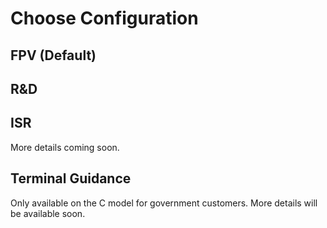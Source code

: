 # Choose Configuration



## FPV (Default)





## R\&D





## ISR

More details coming soon.





## Terminal Guidance

Only available on the C model for government customers. More details will be available soon.
